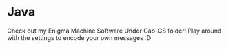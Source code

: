 # Java
Check out my Enigma Machine Software Under Cao-CS folder! Play around with the settings to encode your own messages :D

